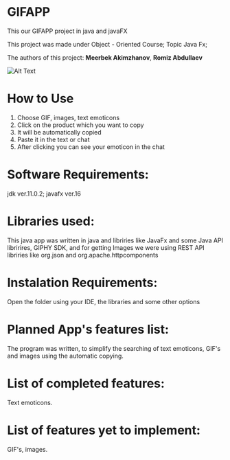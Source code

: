 # GIFAPP

This our GIFAPP project in java and javaFX

This project was made under Object - Oriented Course; Topic Java Fx;

The authors of this project: **Meerbek Akimzhanov**, **Romiz Abdullaev**


![Alt Text](https://i.postimg.cc/L4Wy6dq7/GIF.gif)
# How to Use

1) Choose GIF, images, text emoticons
2) Click on the product which you want to copy
3) It will be automatically copied
4) Paste it in the text or chat
5) After clicking you can see your emoticon in the chat

# Software Requirements: 
jdk ver.11.0.2; javafx ver.16

# Libraries used: 
This java app was written in java and libriries like JavaFx and some Java API libririres, GIPHY SDK, and for getting Images we were using REST API libriries like org.json and org.apache.httpcomponents

# Instalation Requirements: 
Open the folder using your IDE, the libraries and some other options

# Planned App's features list:
The program was written, to simplify the searching of text emoticons, GIF's and images using the automatic copying.
# List of completed features: 
Text emoticons.
# List of features yet to implement: 
GIF's, images.
